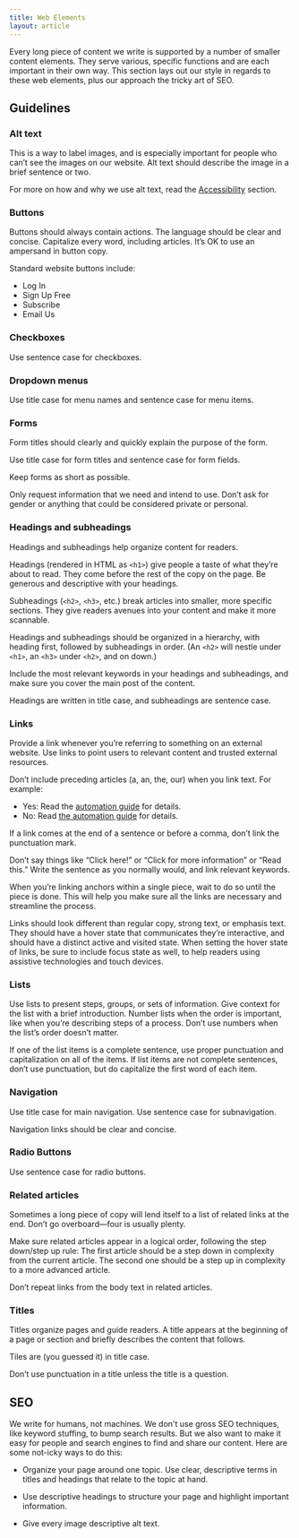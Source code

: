 ```yaml
---
title: Web Elements
layout: article
---
```


Every long piece of content we write is supported by a number of smaller content elements. They serve various, specific functions and are each important in their own way. This section lays out our style in regards to these web elements, plus our approach the tricky art of SEO.

## Guidelines

### Alt text

This is a way to label images, and is especially important for people who can’t see the images on our website. Alt text should describe the image in a brief sentence or two.

For more on how and why we use alt text, read the [Accessibility](TK) section.

### Buttons

Buttons should always contain actions. The language should be clear and concise. Capitalize every word, including articles. It’s OK to use an ampersand in button copy.

Standard website buttons include:

- Log In
- Sign Up Free
- Subscribe
- Email Us

### Checkboxes

Use sentence case for checkboxes.

### Dropdown menus

Use title case for menu names and sentence case for menu items.

### Forms

Form titles should clearly and quickly explain the purpose of the form.

Use title case for form titles and sentence case for form fields.

Keep forms as short as possible.

Only request information that we need and intend to use. Don’t ask for gender or anything that could be considered private or personal.

### Headings and subheadings

Headings and subheadings help organize content for readers.

Headings (rendered in HTML as `<h1>`) give people a taste of what they’re about to read. They come before the rest of the copy on the page. Be generous and descriptive with your headings.

Subheadings (`<h2>`, `<h3>`, etc.) break articles into smaller, more specific sections. They give readers avenues into your content and make it more scannable.

Headings and subheadings should be organized in a hierarchy, with heading first, followed by subheadings in order. (An `<h2>` will nestle under `<h1>`, an `<h3>` under `<h2>`, and on down.)

Include the most relevant keywords in your headings and subheadings, and make sure you cover the main post of the content.

Headings are written in title case, and subheadings are sentence case.

### Links

Provide a link whenever you’re referring to something on an external website. Use links to point users to relevant content and trusted external resources.

Don’t include preceding articles (a, an, the, our) when you link text. For example:

- Yes: Read the [automation guide](link) for details.
- No: Read [the automation guide](link) for details.

If a link comes at the end of a sentence or before a comma, don’t link the punctuation mark.

Don’t say things like “Click here!” or “Click for more information” or “Read this.” Write the sentence as you normally would, and link relevant keywords.

When you’re linking anchors within a single piece, wait to do so until the piece is done. This will help you make sure all the links are necessary and streamline the process.

Links should look different than regular copy, strong text, or emphasis text. They should have a hover state that communicates they’re interactive, and should have a distinct active and visited state. When setting the hover state of links, be sure to include focus state as well, to help readers using assistive technologies and touch devices.

### Lists

Use lists to present steps, groups, or sets of information. Give context for the list with a brief introduction. Number lists when the order is important, like when you’re describing steps of a process. Don’t use numbers when the list’s order doesn’t matter. 

If one of the list items is a complete sentence, use proper punctuation and capitalization on all of the items. If list items are not complete sentences, don’t use punctuation, but do capitalize the first word of each item.

### Navigation

Use title case for main navigation. Use sentence case for subnavigation.

Navigation links should be clear and concise.

### Radio Buttons

Use sentence case for radio buttons.

### Related articles

Sometimes a long piece of copy will lend itself to a list of related links at the end. Don’t go overboard—four is usually plenty.

Make sure related articles appear in a logical order, following the step down/step up rule: The first article should be a step down in complexity from the current article. The second one should be a step up in complexity to a more advanced article.

Don’t repeat links from the body text in related articles.

### Titles

Titles organize pages and guide readers. A title appears at the beginning of a page or section and briefly describes the content that follows.

Tiles are (you guessed it) in title case.

Don’t use punctuation in a title unless the title is a question.

## SEO

We write for humans, not machines. We don't use gross SEO techniques, like keyword stuffing, to bump search results. But we also want to make it easy for people and search engines to find and share our content. Here are some not-icky ways to do this:

* Organize your page around one topic. Use clear, descriptive terms in titles and headings that relate to the topic at hand.

* Use descriptive headings to structure your page and highlight important information.

* Give every image descriptive alt text.
